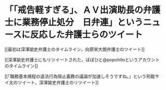 # 「「戒告軽すぎる」、ＡＶ出演助長の弁護士に業務停止処分　日弁連」というニュースに反応した弁護士らのツイート

[[最初は深澤諭史弁護士のタイムライン，向原栄大朗弁護士のツイート]]

[[深澤諭史弁護士にもリツイートされた，ぽぽひと@popohitoというアカウントのタイムライン]]

[[「職務基本規程の違法行為阻止義務の議論が加速しそうですね。」という刑裁サイ太のツイート，深澤諭史弁護士のリツイート]]

